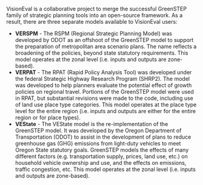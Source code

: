 VisionEval is a collaborative project to merge the successful GreenSTEP family of strategic planning
tools into an open-source framework.  As a result, there are three separate models available to VisionEval users:
  - **VERSPM** - The RSPM (Regional Strategic Planning Model) was developed by ODOT as an offshoot of the GreenSTEP model to
support the preparation of metropolitan area scenario plans. The name reflects a broadening of the policies, beyond state statutory requirements.  This model operates at the zonal level (i.e. inputs and outputs are zone-based).
  - **VERPAT** - The RPAT (Rapid Policy Analysis Tool) was developed under the federal Strategic Highway Research Program (SHRP2).  The model was developed to help planners evaluate the potential effect of growth policies on regional travel. Portions of the GreenSTEP model were used in RPAT, but substantial revisions were made to the code, including use of land use place type categories.  This model operates at the place type level for the entire region (i.e. inputs and outputs are either for the entire region or for place types).
  - **VEState** - The VEState model is the re-implementation of the GreenSTEP model.  It was developed by the Oregon Department of Transportation (ODOT) to assist in the development of plans to reduce greenhouse gas (GHG) emissions from light-duty vehicles to meet Oregon State statutory goals. GreenSTEP models the effects of many different factors (e.g. transportation supply, prices, land use, etc.) on household vehicle ownership and use, and the effects on emissions, traffic congestion, etc.  This model operates at the zonal level (i.e. inputs and outputs are zone-based).